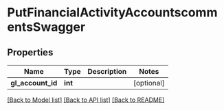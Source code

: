 # PutFinancialActivityAccountscommentsSwagger

## Properties
Name | Type | Description | Notes
------------ | ------------- | ------------- | -------------
**gl_account_id** | **int** |  | [optional] 

[[Back to Model list]](../README.md#documentation-for-models) [[Back to API list]](../README.md#documentation-for-api-endpoints) [[Back to README]](../README.md)

